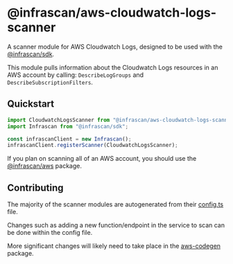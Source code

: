 # @infrascan/aws-cloudwatch-logs-scanner

A scanner module for AWS Cloudwatch Logs, designed to be used with the [@infrascan/sdk](../../packages/sdk).

This module pulls information about the Cloudwatch Logs resources in an AWS account by calling: `DescribeLogGroups` and `DescribeSubscriptionFilters`.

## Quickstart

```javascript
import CloudwatchLogsScanner from "@infrascan/aws-cloudwatch-logs-scanner";
import Infrascan from "@infrascan/sdk";

const infrascanClient = new Infrascan();
infrascanClient.registerScanner(CloudwatchLogsScanner);
```

If you plan on scanning all of an AWS account, you should use the [@infrascan/aws](../../packages/aws) package.

## Contributing

The majority of the scanner modules are autogenerated from their [config.ts](./config.ts) file. 

Changes such as adding a new function/endpoint in the service to scan can be done within the config file. 

More significant changes will likely need to take place in the [aws-codegen](../codegen) package.